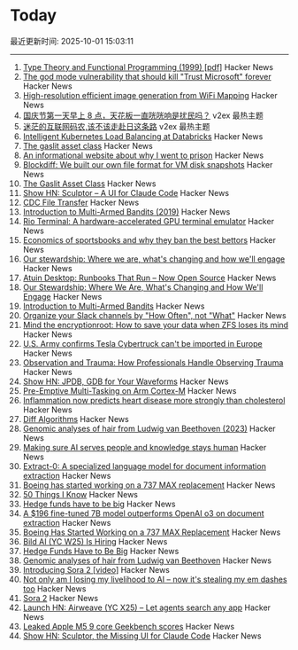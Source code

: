 # Today

最近更新时间: 2025-10-01 15:03:11

--- 
1. [Type Theory and Functional Programming (1999) [pdf]](https://www.cs.cornell.edu/courses/cs6110/2015sp/textbook/Simon%20Thompson%20textbook.pdf) Hacker News
2. [The god mode vulnerability that should kill "Trust Microsoft" forever](https://tide.org/blog/god-mode-vulnerability-microsoft-authorityless-security) Hacker News
3. [High-resolution efficient image generation from WiFi Mapping](https://arxiv.org/abs/2506.10605) Hacker News
4. [国庆节第一天早上 8 点，天花板一直咣咣响是扰民吗？](https://www.v2ex.com/t/1163000) v2ex 最热主题
5. [迷茫的互联网码农,该不该走赴日这条路](https://www.v2ex.com/t/1162986) v2ex 最热主题
6. [Intelligent Kubernetes Load Balancing at Databricks](https://www.databricks.com/blog/intelligent-kubernetes-load-balancing-databricks) Hacker News
7. [The gaslit asset class](https://blog.dshr.org/2025/09/the-gaslit-asset-class.html) Hacker News
8. [An informational website about why I went to prison](https://prison.josh.mn/) Hacker News
9. [Blockdiff: We built our own file format for VM disk snapshots](https://cognition.ai/blog/blockdiff) Hacker News
10. [The Gaslit Asset Class](https://blog.dshr.org/2025/09/the-gaslit-asset-class.html) Hacker News
11. [Show HN: Sculptor – A UI for Claude Code](https://imbue.com/sculptor/) Hacker News
12. [CDC File Transfer](https://github.com/google/cdc-file-transfer) Hacker News
13. [Introduction to Multi-Armed Bandits (2019)](https://arxiv.org/abs/1904.07272) Hacker News
14. [Rio Terminal: A hardware-accelerated GPU terminal emulator](https://rioterm.com/) Hacker News
15. [Economics of sportsbooks and why they ban the best bettors](https://www.dopaminemarkets.com/p/the-business-of-sports-betting-is) Hacker News
16. [Our stewardship: Where we are, what's changing and how we'll engage](https://rubycentral.org/news/our-stewardship-where-we-are-whats-changing-and-how-well-engage/) Hacker News
17. [Atuin Desktop: Runbooks That Run – Now Open Source](https://blog.atuin.sh/atuin-desktop-open-source/) Hacker News
18. [Our Stewardship: Where We Are, What's Changing and How We'll Engage](https://rubycentral.org/news/our-stewardship-where-we-are-whats-changing-and-how-well-engage/) Hacker News
19. [Introduction to Multi-Armed Bandits](https://arxiv.org/abs/1904.07272) Hacker News
20. [Organize your Slack channels by "How Often", not "What"](https://aggressivelyparaphrasing.me/2025/09/30/organize-your-slack-channels-by-how-often-not-what/) Hacker News
21. [Mind the encryptionroot: How to save your data when ZFS loses its mind](https://sambowman.tech/blog/posts/mind-the-encryptionroot-how-to-save-your-data-when-zfs-loses-its-mind/) Hacker News
22. [U.S. Army confirms Tesla Cybertruck can't be imported in Europe](https://electrek.co/2025/09/30/u-s-army-confirms-tesla-cybertruck-cant-be-imported-in-europe/) Hacker News
23. [Observation and Trauma: How Professionals Handle Observing Trauma](https://trainedobserver.substack.com/p/observation-and-trauma) Hacker News
24. [Show HN: JPDB, GDB for Your Waveforms](https://github.com/1024bees/dang) Hacker News
25. [Pre-Emptive Multi-Tasking on Arm Cortex-M](https://thejpster.org.uk/blog/blog-2025-09-28/) Hacker News
26. [Inflammation now predicts heart disease more strongly than cholesterol](https://www.empirical.health/blog/inflammation-and-heart-health/) Hacker News
27. [Diff Algorithms](https://flo.znkr.io/diff/) Hacker News
28. [Genomic analyses of hair from Ludwig van Beethoven (2023)](https://www.cell.com/current-biology/fulltext/S0960-9822(23)00181-1) Hacker News
29. [Making sure AI serves people and knowledge stays human](https://diff.wikimedia.org/2025/09/30/making-sure-ai-serves-people-and-knowledge-stays-human-wikimedia-foundation-publishes-a-human-rights-impact-assessment-on-the-interaction-of-ai-and-machine-learning-with-wikimedia-projects/) Hacker News
30. [Extract-0: A specialized language model for document information extraction](https://arxiv.org/abs/2509.22906) Hacker News
31. [Boeing has started working on a 737 MAX replacement](https://www.wsj.com/business/airlines/boeing-has-started-working-on-a-737-max-replacement-40a110df) Hacker News
32. [50 Things I Know](https://rebeccadai.substack.com/p/50-things-i-know) Hacker News
33. [Hedge funds have to be big](https://www.bloomberg.com/opinion/newsletters/2025-09-30/hedge-funds-have-to-be-big) Hacker News
34. [A $196 fine-tuned 7B model outperforms OpenAI o3 on document extraction](https://arxiv.org/abs/2509.22906) Hacker News
35. [Boeing Has Started Working on a 737 MAX Replacement](https://www.wsj.com/business/airlines/boeing-has-started-working-on-a-737-max-replacement-40a110df) Hacker News
36. [Bild AI (YC W25) Is Hiring](https://www.ycombinator.com/companies/bild-ai/jobs/m2ilR5L-founding-engineer-applied-ai) Hacker News
37. [Hedge Funds Have to Be Big](https://www.bloomberg.com/opinion/newsletters/2025-09-30/hedge-funds-have-to-be-big) Hacker News
38. [Genomic analyses of hair from Ludwig van Beethoven](https://www.cell.com/current-biology/fulltext/S0960-9822(23)00181-1) Hacker News
39. [Introducing Sora 2 [video]](https://www.youtube.com/watch?v=gzneGhpXwjU) Hacker News
40. [Not only am I losing my livelihood to AI – now it's stealing my em dashes too](https://www.theguardian.com/lifeandstyle/2025/oct/01/artificial-intelligence-em-dashes-ai-stealing-my-livelihood) Hacker News
41. [Sora 2](https://openai.com/index/sora-2/) Hacker News
42. [Launch HN: Airweave (YC X25) – Let agents search any app](https://github.com/airweave-ai/airweave) Hacker News
43. [Leaked Apple M5 9 core Geekbench scores](https://browser.geekbench.com/v6/cpu/14173685) Hacker News
44. [Show HN: Sculptor, the Missing UI for Claude Code](https://imbue.com/sculptor/) Hacker News
